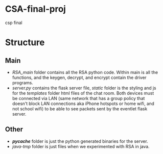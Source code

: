# CSA-final-proj
csp final

# Structure
## Main
 - *RSA_main* folder contains all the RSA python code. Within main is all the functions, and the keygen, decrypt, and encrypt contain the driver programs.
 - *server.py* contains the flask server file, *static* folder is the styling and js for the *templates* folder html files of the chat room. Both devices must be connected via LAN (same network that has a group policy that doesn't block LAN connections aka iPhone hotspots or home wifi, and not school wifi) to be able to see packets sent by the eventlet flask server.
## Other
 - *__pycache__* folder is just the python generated binaries for the server.
 - *java-tmp* folder is just files when we experimented with RSA in java.
